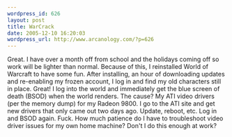 ```yaml
--- 
wordpress_id: 626
layout: post
title: WarCrack
date: 2005-12-10 16:20:03
wordpress_url: http://www.arcanology.com/?p=626
---
```

Great. I have over a month off from school and the holidays coming off so work will be lighter than normal. Because of this, I reinstalled World of Warcraft to have some fun. After installing, an hour of downloading updates and re-enabling my frozen account, I log in and find my old characters still in place. Great! I log into the world and immediately get the blue screen of death (BSOD) when the world renders. The cause? My ATI video drivers (per the memory dump) for my Radeon 9800. I go to the ATI site and get new drivers that only came out two days ago. Update, reboot, etc. Log in and BSOD again. Fuck. How much patience do I have to troubleshoot video driver issues for my own home machine? Don't I do this enough at work?